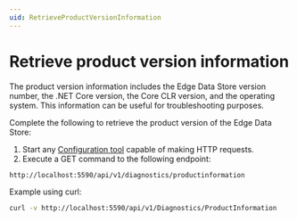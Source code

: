 ```yaml
---
uid: RetrieveProductVersionInformation
---
```


# Retrieve product version information

The product version information includes the Edge Data Store version number, the .NET Core version, the Core CLR version, and the operating system. This information can be useful for troubleshooting purposes.

Complete the following to retrieve the product version of the Edge Data Store:

1. Start any [Configuration tool](xref:ConfigurationTools) capable of making HTTP requests.
2. Execute a GET command to the following endpoint:

  ```http
  http://localhost:5590/api/v1/diagnostics/productinformation
  ```

   Example using curl:

   ```bash
   curl -v http://localhost:5590/api/v1/Diagnostics/ProductInformation
   ```
